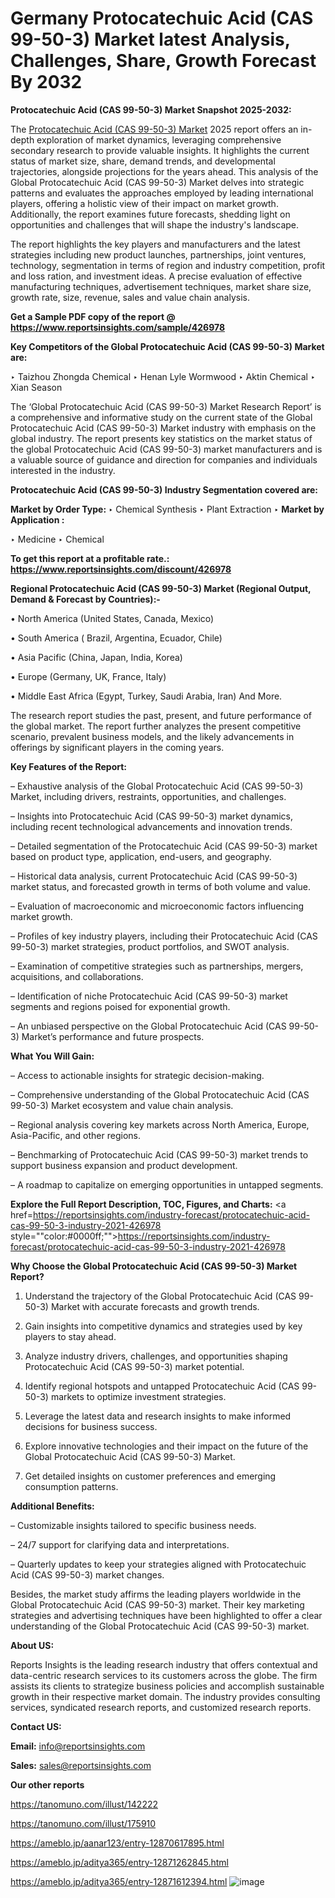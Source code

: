 # Germany Protocatechuic Acid (CAS 99-50-3) Market latest Analysis, Challenges, Share, Growth Forecast By 2032

<strong>Protocatechuic Acid (CAS 99-50-3) Market Snapshot 2025-2032:</strong>

The <a href=https://www.reportsinsights.com/sample/426978>Protocatechuic Acid (CAS 99-50-3) Market</a> 2025 report offers an in-depth exploration of market dynamics, leveraging comprehensive secondary research to provide valuable insights. It highlights the current status of market size, share, demand trends, and developmental trajectories, alongside projections for the years ahead. This analysis of the Global Protocatechuic Acid (CAS 99-50-3) Market delves into strategic patterns and evaluates the approaches employed by leading international players, offering a holistic view of their impact on market growth. Additionally, the report examines future forecasts, shedding light on opportunities and challenges that will shape the industry's landscape.

The report highlights the key players and manufacturers and the latest strategies including new product launches, partnerships, joint ventures, technology, segmentation in terms of region and industry competition, profit and loss ration, and investment ideas. A precise evaluation of effective manufacturing techniques, advertisement techniques, market share size, growth rate, size, revenue, sales and value chain analysis.

<strong>Get a Sample PDF copy of the report @ <a href=https://www.reportsinsights.com/sample/426978 style=color:#0000ff;>https://www.reportsinsights.com/sample/426978</a></strong>

<strong>Key Competitors of the Global Protocatechuic Acid (CAS 99-50-3) Market are:</strong>

‣ Taizhou Zhongda Chemical
‣ Henan Lyle Wormwood
‣ Aktin Chemical
‣ Xian Season

The ‘Global Protocatechuic Acid (CAS 99-50-3) Market Research Report’ is a comprehensive and informative study on the current state of the Global Protocatechuic Acid (CAS 99-50-3) Market industry with emphasis on the global industry. The report presents key statistics on the market status of the global Protocatechuic Acid (CAS 99-50-3) market manufacturers and is a valuable source of guidance and direction for companies and individuals interested in the industry.

<strong>Protocatechuic Acid (CAS 99-50-3) Industry Segmentation covered are:</strong>

<strong>Market by Order Type: </strong>
‣ Chemical Synthesis
‣ Plant Extraction
‣ 
<strong>Market by Application :</strong>

‣ Medicine
‣ Chemical

<strong>To get this report at a profitable rate.: <a href=https://www.reportsinsights.com/discount/426978 style=color:#0000ff;>https://www.reportsinsights.com/discount/426978</a></strong>

<strong>Regional Protocatechuic Acid (CAS 99-50-3) Market (Regional Output, Demand &amp; Forecast by Countries):-</strong>

• North America (United States, Canada, Mexico)

• South America ( Brazil, Argentina, Ecuador, Chile)

• Asia Pacific (China, Japan, India, Korea)

• Europe (Germany, UK, France, Italy)

• Middle East Africa (Egypt, Turkey, Saudi Arabia, Iran) And More.

The research report studies the past, present, and future performance of the global market. The report further analyzes the present competitive scenario, prevalent business models, and the likely advancements in offerings by significant players in the coming years.

<strong>Key Features of the Report:</strong>

– Exhaustive analysis of the Global Protocatechuic Acid (CAS 99-50-3) Market, including drivers, restraints, opportunities, and challenges.

– Insights into Protocatechuic Acid (CAS 99-50-3) market dynamics, including recent technological advancements and innovation trends.

– Detailed segmentation of the Protocatechuic Acid (CAS 99-50-3) market based on product type, application, end-users, and geography.

– Historical data analysis, current Protocatechuic Acid (CAS 99-50-3) market status, and forecasted growth in terms of both volume and value.

– Evaluation of macroeconomic and microeconomic factors influencing market growth.

– Profiles of key industry players, including their Protocatechuic Acid (CAS 99-50-3) market strategies, product portfolios, and SWOT analysis.

– Examination of competitive strategies such as partnerships, mergers, acquisitions, and collaborations.

– Identification of niche Protocatechuic Acid (CAS 99-50-3) market segments and regions poised for exponential growth.

– An unbiased perspective on the Global Protocatechuic Acid (CAS 99-50-3) Market’s performance and future prospects.

<strong>What You Will Gain:</strong>

– Access to actionable insights for strategic decision-making.

– Comprehensive understanding of the Global Protocatechuic Acid (CAS 99-50-3) Market ecosystem and value chain analysis.

– Regional analysis covering key markets across North America, Europe, Asia-Pacific, and other regions.

– Benchmarking of Protocatechuic Acid (CAS 99-50-3) market trends to support business expansion and product development.

– A roadmap to capitalize on emerging opportunities in untapped segments.

<strong>Explore the Full Report Description, TOC, Figures, and Charts:</strong>
<a href=https://reportsinsights.com/industry-forecast/protocatechuic-acid-cas-99-50-3-industry-2021-426978 style=""color:#0000ff;"">https://reportsinsights.com/industry-forecast/protocatechuic-acid-cas-99-50-3-industry-2021-426978</a>

<strong>Why Choose the Global Protocatechuic Acid (CAS 99-50-3) Market Report?</strong>

1. Understand the trajectory of the Global Protocatechuic Acid (CAS 99-50-3) Market with accurate forecasts and growth trends.

2. Gain insights into competitive dynamics and strategies used by key players to stay ahead.

3. Analyze industry drivers, challenges, and opportunities shaping Protocatechuic Acid (CAS 99-50-3) market potential.

4. Identify regional hotspots and untapped Protocatechuic Acid (CAS 99-50-3) markets to optimize investment strategies.

5. Leverage the latest data and research insights to make informed decisions for business success.

6. Explore innovative technologies and their impact on the future of the Global Protocatechuic Acid (CAS 99-50-3) Market.

7. Get detailed insights on customer preferences and emerging consumption patterns.

<strong>Additional Benefits:</strong>

– Customizable insights tailored to specific business needs.

– 24/7 support for clarifying data and interpretations.

– Quarterly updates to keep your strategies aligned with Protocatechuic Acid (CAS 99-50-3) market changes.

Besides, the market study affirms the leading players worldwide in the Global Protocatechuic Acid (CAS 99-50-3) market. Their key marketing strategies and advertising techniques have been highlighted to offer a clear understanding of the Global Protocatechuic Acid (CAS 99-50-3) market.

<strong><strong>About US</strong>:</strong>

Reports Insights is the leading research industry that offers contextual and data-centric research services to its customers across the globe. The firm assists its clients to strategize business policies and accomplish sustainable growth in their respective market domain. The industry provides consulting services, syndicated research reports, and customized research reports.

<strong>Contact US:</strong>

<p class=><b>Email:</b> <a href=mailto:info@reportsinsights.com>info@reportsinsights.com</a></p>
<p class=><b>Sales:</b> <a href=mailto:sales@reportsinsights.com>sales@reportsinsights.com</a></p>

<strong>Our other reports</strong>

<a href=https://tanomuno.com/illust/142222>https://tanomuno.com/illust/142222</a>

<a href=https://tanomuno.com/illust/175910>https://tanomuno.com/illust/175910</a>

<a href=https://ameblo.jp/aanar123/entry-12870617895.html>https://ameblo.jp/aanar123/entry-12870617895.html</a>

<a href=https://ameblo.jp/aditya365/entry-12871262845.html>https://ameblo.jp/aditya365/entry-12871262845.html</a>

<a href=https://ameblo.jp/aditya365/entry-12871612394.html>https://ameblo.jp/aditya365/entry-12871612394.html</a>
![image](https://github.com/user-attachments/assets/0420826b-5528-46e2-ac49-d68a517c30f6)
